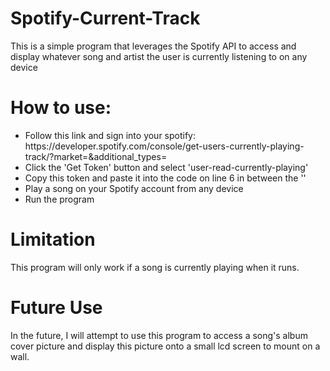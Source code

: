 # Spotify-Current-Track
This is a simple program that leverages the Spotify API to access and display whatever song and artist the user is currently listening to on any device

# How to use:
<ul>
 <li>Follow this link and sign into your spotify: https://developer.spotify.com/console/get-users-currently-playing-track/?market=&additional_types= 
 <li>Click the 'Get Token' button and select 'user-read-currently-playing'
 <li>Copy this token and paste it into the code on line 6 in between the ''
 <li>Play a song on your Spotify account from any device
 <li>Run the program
</ul>

# Limitation
This program will only work if a song is currently playing when it runs.

# Future Use
In the future, I will attempt to use this program to access a song's album cover picture and display this picture onto a small lcd screen to mount on a wall.
